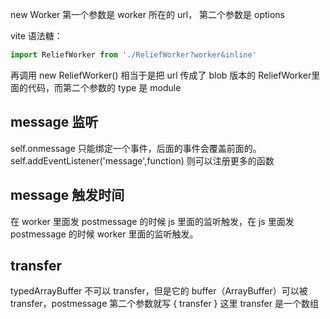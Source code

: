 
new Worker 第一个参数是 worker 所在的 url， 第二个参数是 options

vite 语法糖：
``` javascript
import ReliefWorker from './ReliefWorker?worker&inline'
```
再调用 new ReliefWorker() 相当于是把 url 传成了 blob 版本的 ReliefWorker里面的代码，而第二个参数的 type 是 module


## message 监听

self.onmessage 只能绑定一个事件，后面的事件会覆盖前面的。
self.addEventListener('message',function) 则可以注册更多的函数


## message 触发时间

在 worker 里面发 postmessage 的时候 js 里面的监听触发，在 js 里面发 postmessage 的时候 worker 里面的监听触发。


## transfer 

typedArrayBuffer 不可以 transfer，但是它的 buffer（ArrayBuffer）可以被 transfer，postmessage 第二个参数就写 { transfer } 这里 transfer 是一个数组


